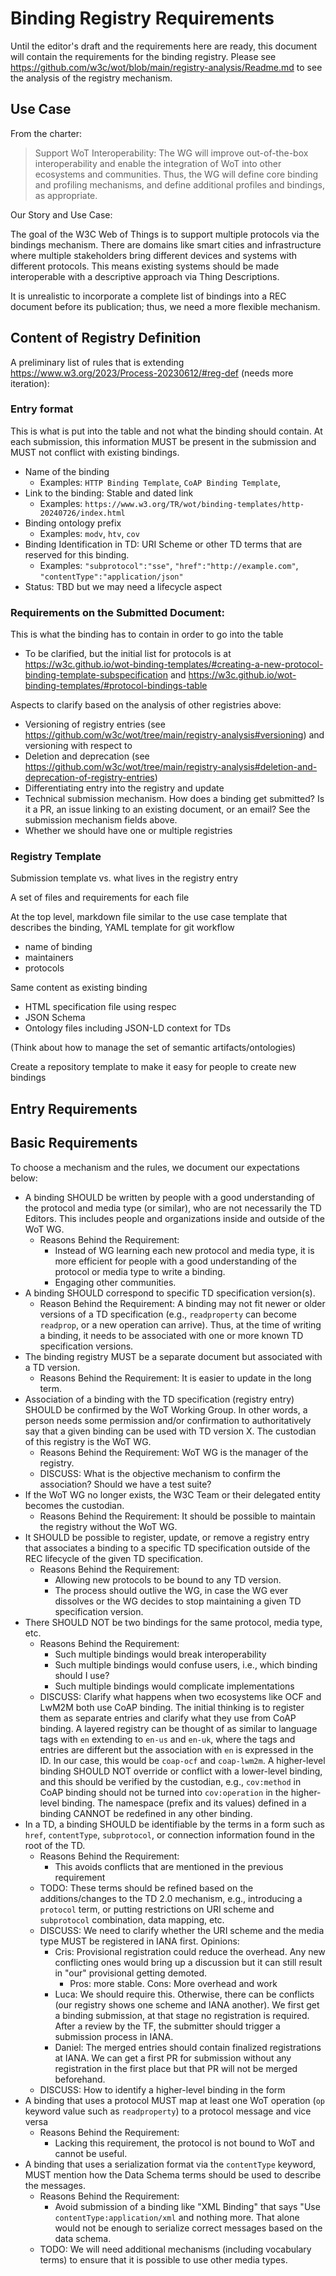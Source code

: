 # Binding Registry Requirements

Until the editor's draft and the requirements here are ready, this document will contain the requirements for the binding registry.
Please see <https://github.com/w3c/wot/blob/main/registry-analysis/Readme.md> to see the analysis of the registry mechanism.

## Use Case

From the charter:

> Support WoT Interoperability: The WG will improve out-of-the-box interoperability and enable the integration of WoT into other ecosystems and communities. Thus, the WG will define core binding and profiling mechanisms, and define additional profiles and bindings, as appropriate.

Our Story and Use Case:

The goal of the W3C Web of Things is to support multiple protocols via the bindings mechanism.
There are domains like smart cities and infrastructure where multiple stakeholders bring different devices and systems with different protocols.
This means existing systems should be made interoperable with a descriptive approach via Thing Descriptions.

It is unrealistic to incorporate a complete list of bindings into a REC document before its publication; thus, we need a more flexible mechanism.

## Content of Registry Definition

A preliminary list of rules that is extending https://www.w3.org/2023/Process-20230612/#reg-def (needs more iteration):

### Entry format 

This is what is put into the table and not what the binding should contain.
At each submission, this information MUST be present in the submission and MUST not conflict with existing bindings.

- Name of the binding
  - Examples: `HTTP Binding Template`, `CoAP Binding Template`, 
- Link to the binding: Stable and dated link
  - Examples: `https://www.w3.org/TR/wot/binding-templates/http-20240726/index.html`
- Binding ontology prefix
  - Examples: `modv`, `htv`, `cov`
- Binding Identification in TD: URI Scheme or other TD terms that are reserved for this binding.
  - Examples: `"subprotocol":"sse"`, `"href":"http://example.com"`, `"contentType":"application/json"`
- Status: TBD but we may need a lifecycle aspect

### Requirements on the Submitted Document:

This is what the binding has to contain in order to go into the table

- To be clarified, but the initial list for protocols is at <https://w3c.github.io/wot-binding-templates/#creating-a-new-protocol-binding-template-subspecification> and <https://w3c.github.io/wot-binding-templates/#protocol-bindings-table>

Aspects to clarify based on the analysis of other registries above:

- Versioning of registry entries (see https://github.com/w3c/wot/tree/main/registry-analysis#versioning) and versioning with respect to 
- Deletion and deprecation (see https://github.com/w3c/wot/tree/main/registry-analysis#deletion-and-deprecation-of-registry-entries)
- Differentiating entry into the registry and update
- Technical submission mechanism. How does a binding get submitted? Is it a PR, an issue linking to an existing document, or an email? See the submission mechanism fields above.
- Whether we should have one or multiple registries

### Registry Template

Submission template vs. what lives in the registry entry

A set of files and requirements for each file

At the top level, markdown file similar to the use case template that describes the binding, YAML template for git workflow 

- name of binding
- maintainers
- protocols

Same content as existing binding
- HTML specification file using respec
- JSON Schema
- Ontology files including JSON-LD context for TDs

(Think about how to manage the set of semantic artifacts/ontologies)

Create a repository template to make it easy for people to create new bindings

## Entry Requirements


## Basic Requirements

To choose a mechanism and the rules, we document our expectations below:

- A binding SHOULD be written by people with a good understanding of the protocol and media type (or similar), who are not necessarily the TD Editors. This includes people and organizations inside and outside of the WoT WG.
  - Reasons Behind the Requirement:
    - Instead of WG learning each new protocol and media type, it is more efficient for people with a good understanding of the protocol or media type to write a binding.
    - Engaging other communities.
- A binding SHOULD correspond to specific TD specification version(s).
  - Reason Behind the Requirement: A binding may not fit newer or older versions of a TD specification (e.g., `readproperty` can become `readprop`, or a new operation can arrive). Thus, at the time of writing a binding, it needs to be associated with one or more known TD specification versions.
- The binding registry MUST be a separate document but associated with a TD version.
  - Reasons Behind the Requirement: It is easier to update in the long term.
- Association of a binding with the TD specification (registry entry) SHOULD be confirmed by the WoT Working Group. In other words, a person needs some permission and/or confirmation to authoritatively say that a given binding can be used with TD version X. The custodian of this registry is the WoT WG.
  - Reasons Behind the Requirement: WoT WG is the manager of the registry.
  - DISCUSS: What is the objective mechanism to confirm the association? Should we have a test suite?
- If the WoT WG no longer exists, the W3C Team or their delegated entity becomes the custodian.
  - Reasons Behind the Requirement: It should be possible to maintain the registry without the WoT WG.
- It SHOULD be possible to register, update, or remove a registry entry that associates a binding to a specific TD specification outside of the REC lifecycle of the given TD specification.
  - Reasons Behind the Requirement:
    - Allowing new protocols to be bound to any TD version. 
    - The process should outlive the WG, in case the WG ever dissolves or the WG decides to stop maintaining a given TD specification version.
- There SHOULD NOT be two bindings for the same protocol, media type, etc.
  - Reasons Behind the Requirement:
    - Such multiple bindings would break interoperability
    - Such multiple bindings would confuse users, i.e., which binding should I use?
    - Such multiple bindings would complicate implementations
  - DISCUSS: Clarify what happens when two ecosystems like OCF and LwM2M both use CoAP binding. The initial thinking is to register them as separate entries and clarify what they use from CoAP binding. A layered registry can be thought of as similar to language tags with `en` extending to `en-us` and `en-uk`, where the tags and entries are different but the association with `en` is expressed in the ID. In our case, this would be `coap-ocf` and `coap-lwm2m`. A higher-level binding SHOULD NOT override or conflict with a lower-level binding, and this should be verified by the custodian, e.g., `cov:method` in CoAP binding should not be turned into `cov:operation` in the higher-level binding. The namespace (prefix and its values) defined in a binding CANNOT be redefined in any other binding.
- In a TD, a binding SHOULD be identifiable by the terms in a form such as `href`, `contentType`, `subprotocol`, or connection information found in the root of the TD.
  - Reasons Behind the Requirement:
    - This avoids conflicts that are mentioned in the previous requirement
  - TODO: These terms should be refined based on the additions/changes to the TD 2.0 mechanism, e.g., introducing a `protocol` term, or putting restrictions on URI scheme and `subprotocol` combination, data mapping, etc.
  - DISCUSS: We need to clarify whether the URI scheme and the media type MUST be registered in IANA first. Opinions:
    - Cris: Provisional registration could reduce the overhead. Any new conflicting ones would bring up a discussion but it can still result in "our" provisional getting demoted.
      - Pros: more stable. Cons: More overhead and work
    - Luca: We should require this. Otherwise, there can be conflicts (our registry shows one scheme and IANA another). We first get a binding submission, at that stage no registration is required. After a review by the TF, the submitter should trigger a submission process in IANA.
    - Daniel: The merged entries should contain finalized registrations at IANA. We can get a first PR for submission without any registration in the first place but that PR will not be merged beforehand. 
  - DISCUSS: How to identify a higher-level binding in the form
- A binding that uses a protocol MUST map at least one WoT operation (`op` keyword value such as `readproperty`) to a protocol message and vice versa
  - Reasons Behind the Requirement:
    - Lacking this requirement, the protocol is not bound to WoT and cannot be useful.
- A binding that uses a serialization format via the `contentType` keyword, MUST mention how the Data Schema terms should be used to describe the messages.
  - Reasons Behind the Requirement:
    - Avoid submission of a binding like "XML Binding" that says "Use `contentType:application/xml` and nothing more. That alone would not be enough to serialize correct messages based on the data schema.
  - TODO: We will need additional mechanisms (including vocabulary terms) to ensure that it is possible to use other media types.
